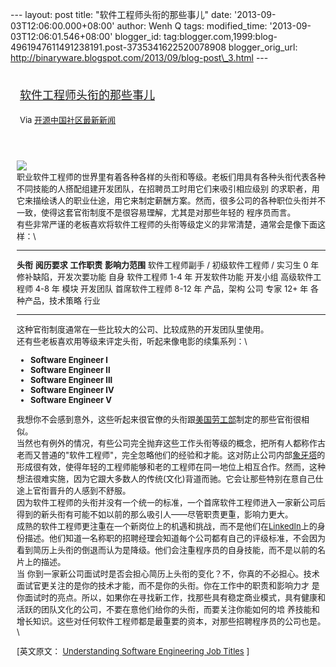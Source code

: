 --- layout: post title: "软件工程师头衔的那些事儿" date:
'2013-09-03T12:06:00.000+08:00' author: Wenh Q tags: modified\_time:
'2013-09-03T12:06:01.546+08:00' blogger\_id:
tag:blogger.com,1999:blog-4961947611491238191.post-3735341622520078908
blogger\_orig\_url:
http://binaryware.blogspot.com/2013/09/blog-post\_3.html ---
<div style="margin: 10px; padding: 5px;">

<div style="font-size: 18px;">

[软件工程师头衔的那些事儿](http://www.oschina.net/news/43836/understanding-software-engineering-job-titles)

</div>

<div style="font-size: 13px;">

Via [开源中国社区最新新闻](http://www.oschina.net/?from=rss)

</div>

</div>

<div style="font-size: 13px; padding: 15px 0 10px 10px;">

![](http://static.oschina.net/uploads/img/201309/03072214_z3Mt.jpg)\
职业软件工程师的世界里有着各种各样的头衔和等级。老板们用具有各种头衔代表各种不同技能的人搭配组建开发团队，在招聘员工时用它们来吸引相应级别
的求职者，用它来描绘诱人的职业仕途，用它来制定薪酬方案。然而，很多公司的各种职位头衔并不一致，使得这套官衔制度不是很容易理解，尤其是对那些年轻的
程序员而言。\
有些非常严谨的老板喜欢将软件工程师的头衔等级定义的非常清楚，通常会是像下面这样：\
  ------------------------------------------ -------------- ------------------------ ----------------
  **头衔**                                   **阅历要求**   **工作职责**             **影响力范围**
  软件工程师副手 / 初级软件工程师 / 实习生   0 年           修补缺陷，开发次要功能   自身
  软件工程师                                 1-4 年         开发软件功能             开发小组
  高级软件工程师                             4-8 年         模块                     开发团队
  首席软件工程师                             8-12 年        产品，架构               公司
  专家                                       12+ 年         各种产品，技术策略       行业
  ------------------------------------------ -------------- ------------------------ ----------------

这种官衔制度通常在一些比较大的公司、比较成熟的开发团队里使用。\
还有些老板喜欢用等级来评定头衔，听起来像电影的续集系列：\
-   ****Software Engineer I****
-   **Software Engineer II**
-   **Software Engineer III**
-   **Software Engineer IV**
-   **Software Engineer V**

我想你不会感到意外，这些听起来很官僚的头衔跟[美国劳工部](http://www.bls.gov/ncs/ocs/ocs95apb.htm#programmer)制定的那些官衔很相似。\
当然也有例外的情况，有些公司完全抛弃这些工作头衔等级的概念，把所有人都称作古老而又普通的"软件工程师"，完全忽略他们的经验和才能。这对防止公司内部[象牙塔](http://en.wikipedia.org/wiki/Ivory_Tower)的形成很有效，使得年轻的工程师能够和老的工程师在同一地位上相互合作。然而，这种想法很难实施，因为它跟大多数人的传统(文化)背道而驰。它会让那些特别在意自己仕途上官衔晋升的人感到不舒服。\
因为软件工程师的头衔并没有一个统一的标准，一个首席软件工程师进入一家新公司后得到的新头衔有可能不如以前的那么吸引人——尽管职责更重，影响力更大。\
成熟的软件工程师更注重在一个新岗位上的机遇和挑战，而不是他们在[LinkedIn](https://www.linkedin.com/)上的身份描述。他们知道一名称职的招聘经理会知道每个公司都有自己的评级标准，不会因为看到简历上头衔的倒退而认为是降级。他们会注重程序员的自身技能，而不是以前的名片上的描述。\
当
你到一家新公司面试时是否会担心简历上头衔的变化？不，你真的不必担心。技术面试官更关注的是你的技术才能，而不是你的头衔。你在工作中的职责和影响力才
是你面试时的亮点。所以，如果你在寻找新工作，找那些具有稳定商业模式，具有健康和活跃的团队文化的公司，不要在意他们给你的头衔，而要关注你能如何的培
养技能和增长知识。这些对任何软件工程师都是最重要的资本，对那些招聘程序员的公司也是。\
<div>

\[英文原文： [Understanding Software Engineering Job
Titles](http://morethancoding.com/2013/08/20/understanding-software-engineering-job-titles/)
\]

</div>

</div>
